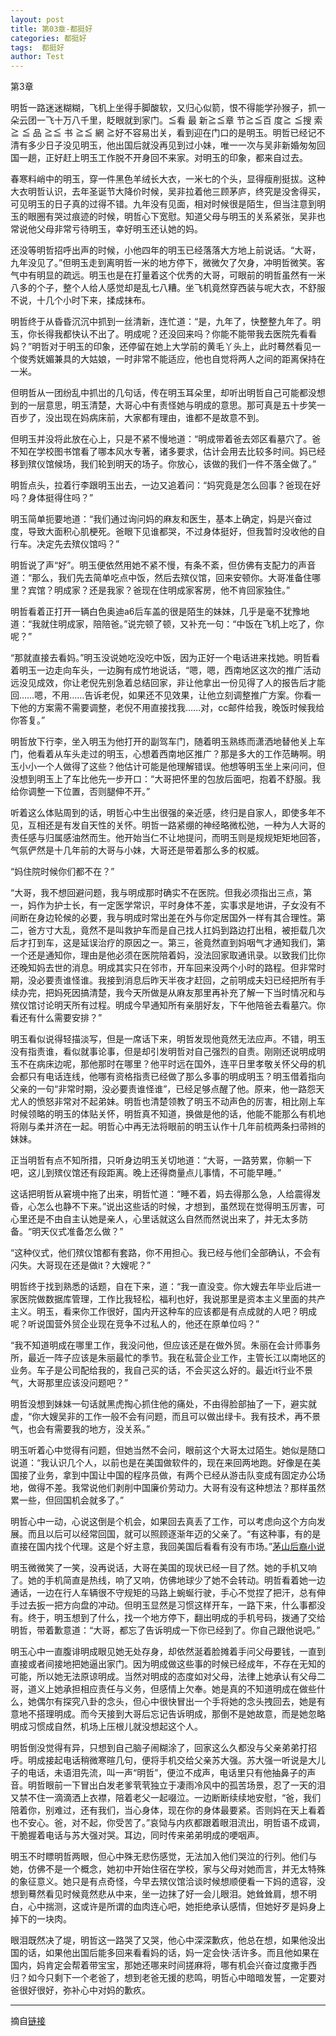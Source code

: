 ```yaml
---
layout: post
title: 第03章-都挺好
categories: 都挺好
tags:  都挺好
author: Test
---
```


第3章

明哲一路迷迷糊糊，飞机上坐得手脚酸软，又归心似箭，恨不得能学孙猴子，抓一朵云团一飞十万八千里，眨眼就到家门。≦看 最 新≧≦章 节≧≦百 度≧ ≦搜 索≧ ≦ 品 ≧≦ 书 ≧≦ 網 ≧好不容易岀关，看到迎在门口的是明玉。明哲已经记不清有多少日子没见明玉，他出国后就没再见到过小妹，唯一一次与吴非新婚匆匆回国一趟，正好赶上明玉工作脱不开身回不来家。对明玉的印象，都来自过去。



春寒料峭中的明玉，穿一件黑色羊绒长大衣，一米七的个头，显得瘦削挺拔。这种大衣明哲认识，去年圣诞节大降价时候，吴非拉着他三顾茅庐，终究是没舍得买，可见明玉的日子真的过得不错。九年没有见面，相对时候很是陌生，但当注意到明玉的眼圈有哭过痕迹的时候，明哲心下宽慰。知道父母与明玉的关系紧张，吴非也常说他父母非常亏待明玉，幸好明玉还认她的妈。



还没等明哲招呼出声的时候，小他四年的明玉已经落落大方地上前说话。“大哥，九年没见了。”但明玉走到离明哲一米的地方停下，微微欠了欠身，冲明哲微笑。客气中有明显的疏远。明玉也是在打量着这个优秀的大哥，可眼前的明哲虽然有一米八多的个子，整个人给人感觉却是乱七八糟。坐飞机竟然穿西装与呢大衣，不舒服不说，十几个小时下来，揉成抹布。



明哲终于从昏昏沉沉中抓到一丝清新，连忙道：“是，九年了，快整整九年了。明玉，你长得我都快认不出了。明成呢？还没回来吗？你能不能带我去医院先看看妈？”明哲对于明玉的印象，还停留在她上大学前的黄毛丫头上，此时蓦然看见一个俊秀妩媚兼具的大姑娘，一时非常不能适应，他也自觉将两人之间的距离保持在一米。



但明哲从一团纷乱中抓岀的几句话，传在明玉耳朵里，却听出明哲自己可能都没想到的一层意思，明玉清楚，大哥心中有责怪她与明成的意思。那可真是五十步笑一百步了，没出现在妈病床前，大家都有理由，谁都不是故意不到。



但明玉并没将此放在心上，只是不紧不慢地道：“明成带着爸去郊区看墓穴了。爸不知在学校图书馆看了哪本风水专著，诸多要求，估计会用去比较多时间。妈已经移到殡仪馆候场，我们轮到明天的场子。你放心，该做的我们一件不落全做了。”



明哲点头，拉着行李跟明玉出去，一边又追着问：“妈究竟是怎么回事？爸现在好吗？身体挺得住吗？”



明玉简单扼要地道：“我们通过询问妈的麻友和医生，基本上确定，妈是兴奋过度，导致大面积心肌梗死。爸眼下见谁都哭，不过身体挺好，但我暂时没收他的自行车。决定先去殡仪馆吗？”



明哲说了声“好”。明玉便依然用她不紧不慢，有条不紊，但仿佛有支配力的声音道：“那么，我们先去简单吃点中饭，然后去殡仪馆，回来安顿你。大哥准备住哪里？宾馆？明成家？还是我家？爸现在住明成家客房，他不肯回家独住。”



明哲看着正打开一辆白色奥迪a6后车盖的很是陌生的妹妹，几乎是毫不犹豫地道：“我就住明成家，陪陪爸。”说完顿了顿，又补充一句：“中饭在飞机上吃了，你呢？”



“那就直接去看妈。”明玉没说她吃没吃中饭，因为正好一个电话进来找她。明哲看着明玉一边走向车头，一边胸有成竹地说话，“嗯，嗯，西南地区这次的推广活动远没见成效，你让老倪先别急着总结回家，非让他拿出一份见得了人的报告后才能回……嗯，不用……告诉老倪，如果还不见效果，让他立刻调整推广方案。你看一下他的方案需不需要调整，老倪不用直接找我……对，cc邮件给我，晚饭时候我给你答复。”



明哲放下行李，坐入明玉为他打开的副驾车门，随着明玉熟练而潇洒地替他关上车门，他看着从车头走过的明玉，心想着西南地区推广？那是多大的工作范畴啊。明玉小小一个人做得了这些？他估计可能是他理解错误。他想等明玉坐上来问问，但没想到明玉上了车比他先一步开口：“大哥把怀里的包放后面吧，抱着不舒服。我给你调整一下位置，否则腿伸不开。”



听着这么体贴周到的话，明哲心中生出很强的亲近感，终归是自家人，即使多年不见，互相还是有发自天性的关怀。明哲一路紧绷的神经略微松弛，一种为人大哥的责任感与归属感油然而生。他开始当仁不让地提问，而明玉则是规规矩矩地回答，气氛俨然是十几年前的大哥与小妹，大哥还是带着那么多的权威。



“妈住院时候你们都不在？”



“大哥，我不想回避问题，我与明成那时确实不在医院。但我必须指出三点，第一，妈作为护士长，有一定医学常识，平时身体不差，实事求是地讲，子女没有不间断在身边轮候的必要，我与明成时常出差在外与你定居国外一样有其合理性。第二，爸方寸大乱，竟然不是叫救护车而是自己找人扛妈到路边打出租，被拒载几次后才打到车，这是延误治疗的原因之一。第三，爸竟然直到妈咽气才通知我们，第一个还是通知你，理由是他必须在医院陪着妈，没法回家取通讯录。以致我们比你还晚知妈去世的消息。明成其实只在邻市，开车回来没两个小时的路程。但非常时期，没必要责谁怪谁。我接到消息后昨天半夜才赶回，之前明成夫妇已经把所有手续办完，把妈死因搞清楚，我今天所做是从麻友那里再补充了解一下当时情况和与殡仪馆讨论明天所有过程。明成今早通知所有亲朋好友，下午他陪爸去看墓穴。你看还有什么需要安排？”



明玉看似说得轻描淡写，但是一席话下来，明哲发现他竟然无法应声。不错，明玉没有指责谁，看似就事论事，但是却引发明哲对自己强烈的自责。刚刚还说明成明玉不在病床边呢，那他那时在哪里？他平时远在国外，连平日里孝敬关怀父母的机会都只有电话连线，他哪有资格指责已经做了那么多事的明成明玉？明玉借着指向父亲的一句“非常时期，没必要责谁怪谁”，已经足够点醒了他。原来，他一路怨天尤人的愤怒非常对不起弟妹。明哲也清楚领教了明玉不动声色的厉害，相比刚上车时候领略的明玉的体贴关怀，明哲真不知道，换做是他的话，他能不能那么有机地将刚与柔并济在一起。明哲心中再无法将眼前的明玉认作十几年前梳两条扫帚辫的妹妹。



正当明哲有点不知所措，只听身边明玉关切地道：“大哥，一路劳累，你躺一下吧，这儿到殡仪馆还有段距离。晚上还得商量点儿事情，不可能早睡。”



这话把明哲从窘境中拖了出来，明哲忙道：“睡不着，妈去得那么急，人给震得发昏，心怎么也静不下来。”说出这些话的时候，才想到，虽然现在觉得明玉厉害，可心里还是不由自主认她是亲人，心里话就这么自然而然说出来了，并无太多防备。“明天仪式准备怎么做？”



“这种仪式，他们殡仪馆都有套路，你不用担心。我已经与他们全部确认，不会有闪失。大哥现在还是做it？大嫂呢？”



明哲终于找到熟悉的话题，自在下来，道：“我一直没变。你大嫂去年毕业后进一家医院做数据库管理，工作比我轻松，福利也好，我说那里是资本主义里面的共产主义。明玉，看来你工作很好，国内开这种车的应该都是有点成就的人吧？明成呢？听说国营外贸企业现在竞争不过私人的，他还在原单位吗？”



“我不知道明成在哪里工作，我没问他，但应该还是在做外贸。朱丽在会计师事务所，最近一阵子应该是朱丽最忙的季节。我在私营企业工作，主管长江以南地区的业务。车子是公司配给我的，我自己买的话，不会买这么好的。最近it行业不景气，大哥那里应该没问题吧？”



明哲没想到妹妹一句话就黑虎掏心抓住他的痛处，不由得脸部抽了一下，避实就虚，“你大嫂吴非的工作一般不会有问题，而且可以做出绿卡。我有技术，再不景气，也会有需要我的地方，没关系。”



明玉听着心中觉得有问题，但她当然不会问，眼前这个大哥太过陌生。她似是随口说道：“我认识几个人，以前也是在美国做软件的，现在来回两地跑。好像是在美国接了业务，拿到中国让中国的程序员做，有两个已经从游击队变成有固定办公场地，做得不差。我常说他们剥削中国廉价劳动力。大哥有没有这种想法？那样虽然累一些，但回国机会就多了。”



明哲心中一动，心说这倒是个机会，如果回去真丢了工作，可以考虑向这个方向发展。而且以后可以经常回国，就可以照顾逐渐年迈的父亲了。“有这种事，有的是直接在国内找个代理。这是个好主意，我回美国后看看有没有市场。”<a href=&8221;&8221;>茅山后裔小说</a>



明玉微微笑了一笑，没再说话，大哥在美国的现状已经一目了然。她的手机又响了。她的手机简直是热线，响了又响，仿佛地球少了她不会转动。明哲看着她一边通话，一边在行人车辆很不守规矩的马路上蜿蜒行驶，手心不觉捏了把汗，总有伸手过去扳一把方向盘的冲动。但明玉显然是习惯这样开车，一路下来，什么事都没有。终于，明玉想到了什么，找一个地方停下，翻出明成的手机号码，拨通了交给明哲，带着歉意道：“大哥，都忘了告诉明成一下你已经到了。你自己跟他说吧。”



明玉心中一直腹诽明成眼见她无处存身，却依然涎着脸摊着手问父母要钱，一直到直接或者间接地把她逼出家门。因为明成做这些事的时候已经成年，不存在无知的可能，所以她无法原谅明成。当然对明成的态度如对父母，法律上她承认有父母二哥，道义上她承担相应责任与义务，但感情上欠奉。她是真的不知道明成在做些什么，她偶尔有探究八卦的念头，但心中很快冒出一个手将她的念头拽回去，她是有意地不搭理明成。而今天接到大哥后忘记告诉明成，那倒不是她故意，而是她忽略明成习惯成自然，机场上压根儿就没想起这个人。



明哲倒没觉得有异，只想到自己脑子闹糊涂了，回家这么久都没与父亲弟弟打招呼。明成接起电话稍微寒暄几句，便将手机交给父亲苏大强。苏大强一听说是大儿子的电话，未语泪先流，叫一声“明哲”，便泣不成声，电话里只有他抽鼻子的声音。明哲眼前一下冒出白发老爹茕茕独立于凄雨冷风中的孤苦场景，忍了一天的泪又禁不住一滴滴洒上衣襟，陪着老父一起啜泣。一边断断续续地安慰，“爸，我们陪着你，别难过，还有我们，当心身体，现在你的身体最要紧。否则妈在天上看着也不安心。爸，对不起，你受苦了。”哀恸与内疚都跟着眼泪流出，明哲语不成调，干脆握着电话与苏大强对哭。耳边，同时传来弟弟明成的哽咽声。



明玉不时瞟明哲两眼，但心中殊无悲伤感觉，无法加入他们哭泣的行列。他们与她，仿佛不是一个概念，她初中开始住宿在学校，家与父母对她而言，并无太特殊的象征意义。她只是有点奇怪，今早去殡仪馆洽谈时候想顺便看一下妈的遗容，没想到蓦然看见时候竟然悲从中来，坐一边抹了好一会儿眼泪。她耸耸肩，想不明白，心中揣测，这或许是所谓的血肉连心吧，她拒绝承认感情，但她好歹是妈身上掉下的一块肉。



眼泪既然决了堤，明哲这一路哭了又哭，他心中深深歉疚，他总在想，如果他没出国的话，如果他出国后能多回来看看妈的话，妈一定会快·活许多。而且他如果在国内，妈肯定会帮着带宝宝，那她还哪来时间搓麻将，哪有机会兴奋过度撒手西归？如今只剩下一个老爸了，想到老爸无援的悲鸣，明哲心中暗暗发誓，一定要对爸很好很好，弥补心中对妈的歉疚。







*****

摘自[链接](https://m.vodtw.com/wapbook-53717-32938755/)